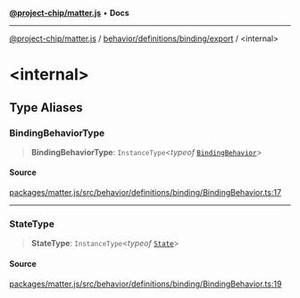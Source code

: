 [**@project-chip/matter.js**](../../../../../README.md) • **Docs**

***

[@project-chip/matter.js](../../../../../modules.md) / [behavior/definitions/binding/export](../README.md) / \<internal\>

# \<internal\>

## Type Aliases

### BindingBehaviorType

> **BindingBehaviorType**: `InstanceType`\<*typeof* [`BindingBehavior`](../README.md#bindingbehavior)\>

#### Source

[packages/matter.js/src/behavior/definitions/binding/BindingBehavior.ts:17](https://github.com/project-chip/matter.js/blob/7a8cbb56b87d4ccf34bec5a9a95ab40a1711324f/packages/matter.js/src/behavior/definitions/binding/BindingBehavior.ts#L17)

***

### StateType

> **StateType**: `InstanceType`\<*typeof* [`State`](../classes/BindingServer.md#state-1)\>

#### Source

[packages/matter.js/src/behavior/definitions/binding/BindingBehavior.ts:19](https://github.com/project-chip/matter.js/blob/7a8cbb56b87d4ccf34bec5a9a95ab40a1711324f/packages/matter.js/src/behavior/definitions/binding/BindingBehavior.ts#L19)
